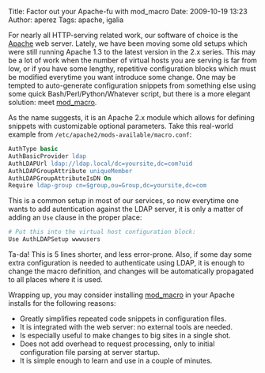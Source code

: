 Title: Factor out your Apache-fu with mod_macro
Date: 2009-10-19 13:23
Author: aperez
Tags: apache, igalia

For nearly all HTTP-serving related work, our software of choice is the
[Apache][] web server. Lately, we have been moving some old setups which
were still running Apache 1.3 to the latest version in the 2.x series.
This may be a lot of work when the number of virtual hosts you are
serving is far from low, or if you have some lengthy, repetitive
configuration blocks which must be modified everytime you want introduce
some change. One may be tempted to auto-generate configuration snippets
from something else using some quick Bash/Perl/Python/Whatever script,
but there is a more elegant solution: meet [mod\_macro][].

As the name suggests, it is an Apache 2.x module which allows for
defining snippets with customizable optional parameters. Take this
real-world example from `/etc/apache2/mods-available/macro.conf`:

```apache
AuthType basic
AuthBasicProvider ldap
AuthLDAPUrl ldap://ldap.local/dc=yoursite,dc=com?uid
AuthLDAPGroupAttribute uniqueMember
AuthLDAPGroupAttributeIsDN On
Require ldap-group cn=$group,ou=Group,dc=yoursite,dc=com
```

This is a common setup in most of our services, so now everytime one
wants to add autentication against the LDAP server, it is only a matter
of adding an `Use` clause in the proper place:

```apache
# Put this into the virtual host configuration block:
Use AuthLDAPSetup wwwusers
```

Ta-da! This is 5 lines shorter, and less error-prone. Also, if some day
some extra configuration is needed to authenticate using LDAP, it is
enough to change the macro definition, and changes will be automatically
propagated to all places where it is used.

Wrapping up, you may consider installing [mod\_macro][] in your Apache
installs for the following reasons:

-   <span style="background-color: #ffffff">Greatly simplifies repeated
    code snippets in configuration files.</span>
-   <span style="background-color: #ffffff">It is integrated with the
    web server: no external tools are needed.</span>
-   <span style="background-color: #ffffff">Is especially useful to make
    changes to big sites in a single shot.</span>
-   <span style="background-color: #ffffff">Does not add overhead to
    request processing, only to initial configuration file parsing at
    server startup.</span>
-   <span style="background-color: #ffffff">It is simple enough to learn
    and use in a couple of minutes.</span>


  [Apache]: http://httpd.apache.org/
  [mod\_macro]: http://www.cri.ensmp.fr/~coelho/mod_macro/
